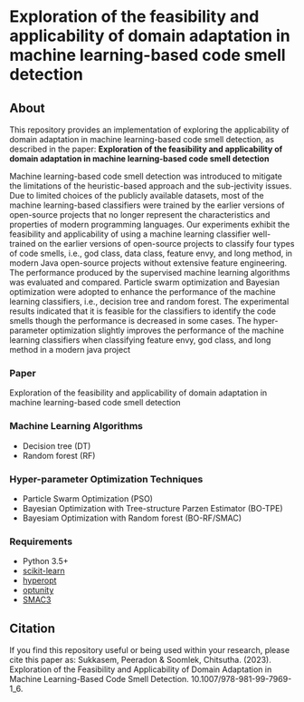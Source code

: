 # Exploration of the feasibility and applicability of domain adaptation in machine learning-based code smell detection

## About
This repository provides an implementation of exploring the applicability of domain adaptation in machine learning-based code smell detection, as described in the paper:
**Exploration of the feasibility and applicability of domain adaptation in machine learning-based code smell detection**


Machine learning-based code smell detection was introduced to mitigate the limitations of the heuristic-based approach and the sub-jectivity issues. Due to limited choices of the publicly available datasets, most of the machine learning-based classifiers were trained by the earlier versions of open-source projects that no longer represent the characteristics and properties of modern programming languages. Our experiments exhibit the feasibility and applicability of using a machine learning classifier well-trained on the earlier versions of open-source projects to classify four types of code smells, i.e., god class, data class, feature envy, and long method, in modern Java open-source projects without extensive feature engineering. The performance produced by the supervised machine learning algorithms was evaluated and compared. Particle swarm optimization and Bayesian optimization were adopted to enhance the performance of the machine learning classifiers, i.e., decision tree and random forest. The experimental results indicated that it is feasible for the classifiers to identify the code smells though the performance is decreased in some cases. The hyper-parameter optimization slightly improves the performance of the machine learning classifiers when classifying feature envy, god class, and long method in a modern java project

### Paper 
Exploration of the feasibility and applicability of domain adaptation in machine learning-based code smell detection

### Machine Learning Algorithms 
* Decision tree (DT)
* Random forest (RF)

### Hyper-parameter Optimization Techniques 
* Particle Swarm Optimization (PSO)
* Bayesian Optimization with Tree-structure Parzen Estimator (BO-TPE)
* Bayesiam Optimization with Random forest (BO-RF/SMAC)

### Requirements
* Python 3.5+
* [scikit-learn](https://scikit-learn.org/stable/)
* [hyperopt](https://github.com/hyperopt/hyperopt)
* [optunity](https://github.com/claesenm/optunity)
* [SMAC3](https://github.com/automl/SMAC3)

## Citation
If you find this repository useful or being used within your research, please cite this paper as:
Sukkasem, Peeradon & Soomlek, Chitsutha. (2023). Exploration of the Feasibility and Applicability of Domain Adaptation in Machine Learning-Based Code Smell Detection. 10.1007/978-981-99-7969-1_6. 

